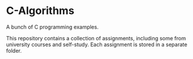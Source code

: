 # C-Algorithms
A bunch of C programming examples.

This repository contains a collection of assignments, including some from university courses and self-study. Each assignment is stored in a separate folder.
